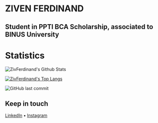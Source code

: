 # ZIVEN FERDINAND
## Student in PPTI BCA Scholarship, associated to BINUS University
# Statistics
![ZivFerdinand's Github Stats](https://github-readme-stats.vercel.app/api?username=ZivFerdinand&show_icons=true&theme=dracula&hide=stars,issues)

[![ZivFerdinand's Top Langs](https://github-readme-stats.vercel.app/api/top-langs/?username=ZivFerdinand&theme=dracula)](https://github.com/ZivFerdinand/github-readme-stats)


![GitHub last commit](https://img.shields.io/github/last-commit/ZivFerdinand/ZivFerdinand)

## Keep in touch
[LinkedIn](https://www.linkedin.com/in/ZivFerdinand) • [Instagram](https://www.instagram.com/_____.zv/)
